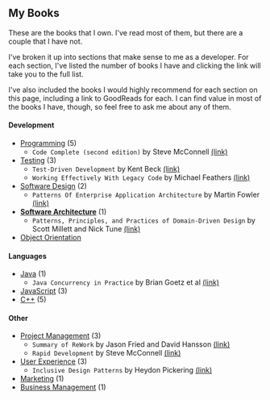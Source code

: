 ## My Books

These are the books that I own. I've read most of them, but there are a couple that I have not.

I've broken it up into sections that make sense to me as a developer. For each section, I've listed the number of books I have and clicking the link will take you to the full list.

I've also included the books I would highly recommend for each section on this page, including a link to GoodReads for each. I can find value in most of the books I have, though, so feel free to ask me about any of them.

#### Development

* [Programming](programming.md) (5)
  * ```Code Complete (second edition)``` by Steve McConnell [(link)](https://www.goodreads.com/book/show/4845.Code_Complete)
* [Testing](testing.md) (3)
  * ```Test-Driven Development``` by Kent Beck [(link)](https://www.goodreads.com/book/show/387190.Test_Driven_Development)
  * ```Working Effectively With Legacy Code``` by Michael Feathers [(link)](https://www.goodreads.com/book/show/44919.Working_Effectively_with_Legacy_Code)
* [Software Design](software-design.md) (2)
  * ```Patterns Of Enterprise Application Architecture``` by Martin Fowler [(link)](https://www.goodreads.com/book/show/70156.Patterns_of_Enterprise_Application_Architecture)
* **[Software Architecture](software-architecture.md)** (1)
  * ```Patterns, Principles, and Practices of Domain-Driven Design``` by Scott Millett and Nick Tune [(link)](https://www.goodreads.com/book/show/25531393-patterns-principles-and-practices-of-domain-driven-design)
* [Object Orientation](object-orientation.md)

#### Languages

* [Java](java.md) (1)
  * ```Java Concurrency in Practice``` by Brian Goetz et al [(link)](https://www.goodreads.com/book/show/127932.Java_Concurrency_in_Practice)
* [JavaScript](javascript.md) (3)
* [C++](c++.md) (5)

#### Other

* [Project Management](project-management.md) (3)
  * ```Summary of ReWork``` by Jason Fried and David Hansson [(link)](https://www.goodreads.com/book/show/36269634-summary-of-rework-by-jason-fried-and-david-heinemeier-hansson)
  * ```Rapid Development``` by Steve McConnell [(link)](https://www.goodreads.com/book/show/93892.Rapid_Development)
* [User Experience](user-experience.md) (3)
  * ```Inclusive Design Patterns``` by Heydon Pickering [(link)](https://www.goodreads.com/book/show/30816008-inclusive-design-patterns---coding-accessibility-into-web-design)
* [Marketing](marketing.md) (1)
* [Business Management](business-management.md) (1)
